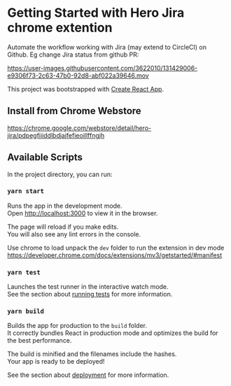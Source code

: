 # Getting Started with Hero Jira chrome extention

Automate the workflow working with Jira (may extend to CircleCI) on Github. Eg change Jira status from github PR:

https://user-images.githubusercontent.com/3622010/131429006-e9306f73-2c63-47b0-92d8-abf022a39646.mov

This project was bootstrapped with [Create React App](https://github.com/facebook/create-react-app).

## Install from Chrome Webstore

https://chrome.google.com/webstore/detail/hero-jira/pdpegfiiiddlbdjajfefieoillffngjh

## Available Scripts

In the project directory, you can run:

### `yarn start`

Runs the app in the development mode.\
Open [http://localhost:3000](http://localhost:3000) to view it in the browser.

The page will reload if you make edits.\
You will also see any lint errors in the console.

Use chrome to load unpack the `dev` folder to run the extension in dev mode https://developer.chrome.com/docs/extensions/mv3/getstarted/#manifest

### `yarn test`

Launches the test runner in the interactive watch mode.\
See the section about [running tests](https://facebook.github.io/create-react-app/docs/running-tests) for more information.

### `yarn build`

Builds the app for production to the `build` folder.\
It correctly bundles React in production mode and optimizes the build for the best performance.

The build is minified and the filenames include the hashes.\
Your app is ready to be deployed!

See the section about [deployment](https://facebook.github.io/create-react-app/docs/deployment) for more information.
